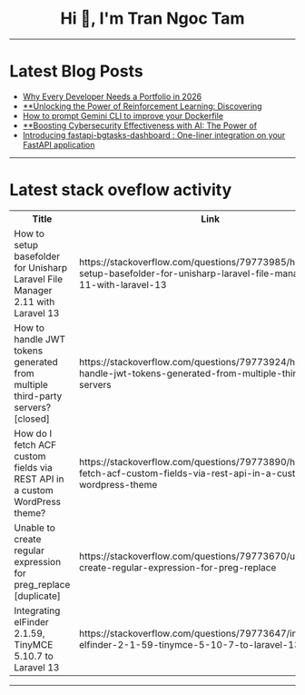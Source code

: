 <h1 align="center">Hi 👋, I'm Tran Ngoc Tam</h1>

---

# Latest Blog Posts 
<!-- BLOG-POST-LIST:START -->
- [Why Every Developer Needs a Portfolio in 2026](https://dev.to/aureathemes/why-every-developer-needs-a-portfolio-in-2026-40f)
- [**Unlocking the Power of Reinforcement Learning: Discovering](https://dev.to/drcarlosruizviquez/unlocking-the-power-of-reinforcement-learning-discovering-l82)
- [How to prompt Gemini CLI to improve your Dockerfile](https://dev.to/shipyard/how-to-prompt-gemini-cli-to-improve-your-dockerfile-2ofg)
- [**Boosting Cybersecurity Effectiveness with AI: The Power of](https://dev.to/drcarlosruizviquez/boosting-cybersecurity-effectiveness-with-ai-the-power-of-43jo)
- [Introducing fastapi-bgtasks-dashboard : One-liner integration on your FastAPI application](https://dev.to/harshil_jani/introducing-fastapi-bgtasks-dashboard-one-liner-integration-on-your-fastapi-application-343i)
<!-- BLOG-POST-LIST:END -->

---

# Latest stack oveflow activity
<table>
  <tr><th>Title</th><th>Link</th></tr>
  <!-- STACKOVERFLOW:START --><tr><td>How to setup basefolder for Unisharp Laravel File Manager 2.11 with Laravel 13</td><td>https://stackoverflow.com/questions/79773985/how-to-setup-basefolder-for-unisharp-laravel-file-manager-2-11-with-laravel-13</td></tr><tr><td>How to handle JWT tokens generated from multiple third-party servers? [closed]</td><td>https://stackoverflow.com/questions/79773924/how-to-handle-jwt-tokens-generated-from-multiple-third-party-servers</td></tr><tr><td>How do I fetch ACF custom fields via REST API in a custom WordPress theme?</td><td>https://stackoverflow.com/questions/79773890/how-do-i-fetch-acf-custom-fields-via-rest-api-in-a-custom-wordpress-theme</td></tr><tr><td>Unable to create regular expression for preg_replace [duplicate]</td><td>https://stackoverflow.com/questions/79773670/unable-to-create-regular-expression-for-preg-replace</td></tr><tr><td>Integrating elFinder 2.1.59, TinyMCE 5.10.7 to Laravel 13</td><td>https://stackoverflow.com/questions/79773647/integrating-elfinder-2-1-59-tinymce-5-10-7-to-laravel-13</td></tr><!-- STACKOVERFLOW:END -->
</table>

---


